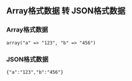 ## Array格式数据 转 JSON格式数据


### Array格式数据
```
array("a" => "123", "b" => "456")
```

### JSON格式数据
```
{"a":"123","b":"456"}
```